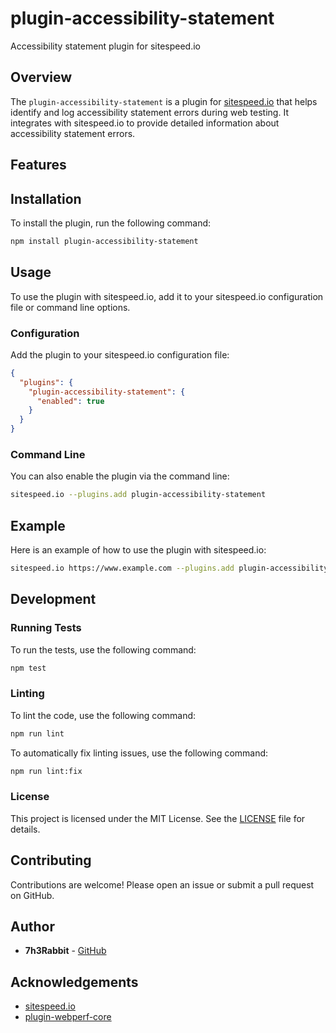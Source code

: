 # plugin-accessibility-statement
Accessibility statement plugin for sitespeed.io

## Overview

The `plugin-accessibility-statement` is a plugin for [sitespeed.io](https://www.sitespeed.io/) that helps identify and log accessibility statement errors during web testing. It integrates with sitespeed.io to provide detailed information about accessibility statement errors.

## Features


## Installation

To install the plugin, run the following command:

```sh
npm install plugin-accessibility-statement
```

## Usage

To use the plugin with sitespeed.io, add it to your sitespeed.io configuration file or command line options.

### Configuration

Add the plugin to your sitespeed.io configuration file:

```json
{
  "plugins": {
    "plugin-accessibility-statement": {
      "enabled": true
    }
  }
}
```

### Command Line

You can also enable the plugin via the command line:

```sh
sitespeed.io --plugins.add plugin-accessibility-statement
```

## Example

Here is an example of how to use the plugin with sitespeed.io:

```sh
sitespeed.io https://www.example.com --plugins.add plugin-accessibility-statement
```

## Development

### Running Tests

To run the tests, use the following command:

```sh
npm test
```

### Linting

To lint the code, use the following command:

```sh
npm run lint
```

To automatically fix linting issues, use the following command:

```sh
npm run lint:fix
```

### License

This project is licensed under the MIT License. See the [LICENSE](./LICENSE) file for details.

## Contributing

Contributions are welcome! Please open an issue or submit a pull request on GitHub.

## Author

- **7h3Rabbit** - [GitHub](https://github.com/7h3Rabbit)

## Acknowledgements

- [sitespeed.io](https://www.sitespeed.io/)
- [plugin-webperf-core](https://www.npmjs.com/package/plugin-webperf-core)
